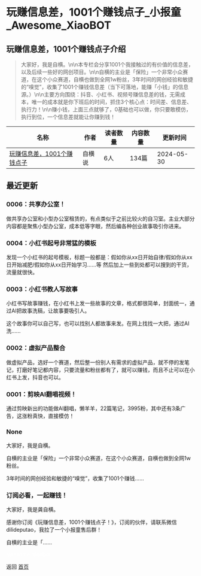 # 玩赚信息差，1001个赚钱点子_小报童_Awesome_XiaoBOT

## 玩赚信息差，1001个赚钱点子介绍
> 大家好，我是自横。\n\n本专栏会分享1001个我接触过的有价值的信息差，以及后续一些好的网创项目。\n\n自横的主业是「保险」一个非常小众赛道，在这个小众赛道，自横也做到全网1w粉丝，3年时间的网创经验和敏捷的“嗅觉”，收集了1001个赚钱信息差（当下可落地，能赚「小钱」的信息源。）\n\n主要方向围绕：抖音、小红书、视频号赚信息差的钱，无需成本，唯一的成本就是你下班后的时间，抓住3个核心点：时间差、信息差、执行力！\n\n赚小钱，上面三点就够了，0基础也可以做，你只要敢模仿，执行到位，一个信息差就能让你赚到钱！  
  


|名称|作者|读者数量|内容数量|更新时间|
|---|---|---|---|---|
|[玩赚信息差，1001个赚钱点子](https://xiaobot.net/p/dilideputao1?refer=0b133df9-27dc-423b-8101-639049001c13)|自横说|6人|134篇|2024-05-30|

## 最近更新
### 0006：共享办公室！

做共享办公室和小型办公室租赁的，有点类似于之前比较火的自习室。主业大部分内容都是聚焦小型办公室，成本低等字眼，然后编各种创业故事吸引你进来。

### 0004：小红书起号非常猛的模板

发现一个小红书的起号模板，标题一般都是：假如你从xx日开始自律/假如你从xx日开始减肥/假如你从xx日开始学习……等
然后加上一些到处都可以搜到的干货，流量就很快。

### 0003：小红书教人写故事

小红书写故事赚钱，在小红书上发一些故事的文章，格式都很简单，封面统一，通过AI把故事洗稿，让故事要吸引人。

这个故事你可以自己写，也可以找别人都故事来发。在网上找找一大把，通过AI洗......

### 0002：虚拟产品整合

做虚拟产品，选好一个赛道，然后整一份别人有需求的虚拟产品，就不停的发笔记，打磨好笔记都内容，只要流量和粉丝都有了，就可以赚钱，而且不止可以在小红书上发，抖音也可以。

### 0001：剪映AI翻唱视频！

通过剪映新出的功能做AI翻唱，懒羊羊，22篇笔记，3995粉，其中还有3条广告，这涨粉真快，直接模仿！

### None

大家好，我是自横。

自横的主业是「保险」一个非常小众赛道，在这个小众赛道，自横也做到全网1w粉丝。

3年时间的网创经验和敏捷的“嗅觉”，收集了1001个赚钱......

### 订阅必看，一起赚钱！

大家好，我是龚自横。

感谢你订阅《玩赚信息差，1001个赚钱点子！》，订阅的伙伴，请联系微信dilideputao，我拉了一个小报童售后群！

自横的主业是「......


<a href="https://github.com/Reno9527/awesome-xiaobot" style="color: white; text-decoration: none;">awesome-xiaobot</a>

返回 [首页](../README.md)
